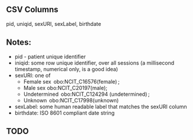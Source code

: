 ## CSV Columns

pid, uniqid, sexURI, sexLabel, birthdate


## Notes:
  * pid - patient unique identifier
  * iniqid:  some row unique identifier, over all sessions (a millisecond timestamp, numerical only, is a good idea)
  * sexURI: one of 
    * Female sex  obo:NCIT_C16576(female) ; 
    * Male sex obo:NCIT_C20197(male); 
    * Undetermined  obo:NCIT_C124294 (undetermined) ; 
    * Unknown  obo:NCIT_C17998(unknown) 
  * sexLabel:  some human readable label that matches the sexURI column
  * birthdate:  ISO 8601 compliant date string
  
##  TODO

